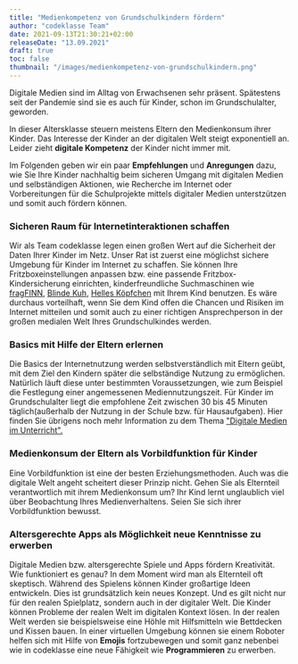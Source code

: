 ```yaml
---
title: "Medienkompetenz von Grundschulkindern fördern"
author: "codeklasse Team"
date: 2021-09-13T21:30:21+02:00
releaseDate: "13.09.2021"
draft: true
toc: false
thumbnail: "/images/medienkompetenz-von-grundschulkindern.png"
---
```


Digitale Medien sind im Alltag von Erwachsenen sehr präsent. 
Spätestens seit der Pandemie sind sie es auch für Kinder, schon im Grundschulalter, geworden.
<!--more-->

In dieser Altersklasse steuern meistens Eltern den Medienkonsum ihrer Kinder. 
Das Interesse der Kinder an der digitalen Welt steigt exponentiell an. Leider zieht **digitale Kompetenz** der Kinder nicht immer mit. 

Im Folgenden geben wir ein paar **Empfehlungen** und **Anregungen** dazu, wie Sie Ihre Kinder nachhaltig beim sicheren Umgang mit digitalen Medien und selbständigen Aktionen, wie Recherche im Internet oder Vorbereitungen für die Schulprojekte mittels digitaler Medien unterstzützen und somit auch fördern können. 

### Sicheren Raum für Internetinteraktionen schaffen ###

Wir als Team codeklasse legen einen großen Wert auf die Sicherheit der Daten Ihrer Kinder im Netz. Unser Rat ist zuerst eine möglichst sichere Umgebung für Kinder im Internet zu schaffen. Sie können Ihre Fritzboxeinstellungen anpassen bzw. eine passende Fritzbox-Kindersicherung  einrichten, kinderfreundliche Suchmaschinen wie  <a href="https://www.fragfinn.de/" target="_blank">fragFINN</a>, <a href="https://www.blinde-kuh.de/index.html" target="_blank">Blinde Kuh</a>, <a href="https://www.helles-koepfchen.de/" target="_blank">Helles Köpfchen</a> mit Ihrem Kind benutzen. Es wäre durchaus vorteilhaft, wenn Sie dem Kind offen die Chancen und Risiken im Internet mitteilen  und somit auch zu einer richtigen Ansprechperson in der großen medialen Welt Ihres Grundschulkindes werden. 

### Basics mit Hilfe der Eltern erlernen ###

Die Basics der Internetnutzung werden selbstverständlich mit Eltern geübt, mit dem Ziel den Kindern später die selbständige Nutzung zu ermöglichen. Natürlich läuft diese unter bestimmten Voraussetzungen, wie zum Beispiel die Festlegung einer angemessenen Mediennutzungszeit. Für Kinder im Grundschulalter liegt die empfohlene Zeit zwischen 30 bis 45 Minuten täglich(außerhalb der Nutzung in der Schule bzw. für Hausaufgaben). Hier finden Sie übrigens noch mehr Information zu dem Thema <a href="https://codeklasse.de/blog/digitale-medien-im-unterricht/" target="_blank">"Digitale Medien im Unterricht".</a>

### Medienkonsum der Eltern als Vorbildfunktion für Kinder ###

Eine Vorbildfunktion ist eine der besten Erziehungsmethoden. Auch was die digitale Welt angeht scheitert dieser Prinzip nicht. Gehen Sie als Elternteil verantwortlich mit ihrem Medienkonsum um? Ihr Kind lernt unglaublich viel über Beobachtung Ihres Medienverhaltens. Seien Sie sich ihrer Vorbildfunktion bewusst. 

### Altersgerechte Apps als Möglichkeit neue Kenntnisse zu erwerben ###

Digitale Medien bzw. altersgerechte Spiele und Apps fördern Kreativität. Wie funktioniert es genau? In dem Moment wird man als Elternteil oft skeptisch. Während des Spielens können Kinder großartige Ideen entwickeln. Dies ist grundsätzlich kein neues Konzept. Und es gilt nicht nur für den realen Spielplatz, sondern auch in der digitaler Welt. Die Kinder können Probleme der realen Welt im digitalen Kontext lösen. In der realen Welt werden sie beispielsweise eine Höhle mit Hilfsmitteln wie Bettdecken und Kissen bauen.  In einer virtuellen Umgebung können sie einem Roboter helfen sich mit Hilfe von **Emojis** fortzubewegen und somit ganz nebenbei wie in codeklasse eine neue Fähigkeit wie **Programmieren** zu erwerben. 

